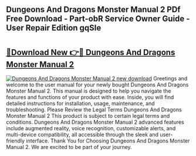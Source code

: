 ## Dungeons And Dragons Monster Manual 2 PDf Free Download - Part-obR Service Owner Guide - User Repair Edition gqSIe

# <h2><a href="http://bc37192.oget.top/?id=Dungeons+And+Dragons+Monster+Manual+2">🔗Download New 👉🔴 Dungeons And Dragons Monster Manual 2</a></h2>

[![Dungeons And Dragons Monster Manual 2 new download](https://i.imgur.com/5g1atiW.png)](http://bc37192.oget.top/?id=Dungeons+And+Dragons+Monster+Manual+2)
Greetings and welcome to the user manual for your newly bought Dungeons And Dragons Monster Manual 2. This manual is designed to help you navigate the features and functions of your product with ease. Inside, you will find detailed instructions for installation, usage, maintenance, and troubleshooting. Please Review the Legal Terms Dungeons And Dragons Monster Manual 2 This product is subject to certain legal terms and conditions. Dungeons And Dragons Monster Manual 2 advanced features include augmented reality, voice recognition, customizable alerts, and multi-device compatibility, all accessible through the sleek and user-friendly interface. Thank You for Choosing Dungeons And Dragons Monster Manual 2. We are excited to be part of your journey.
